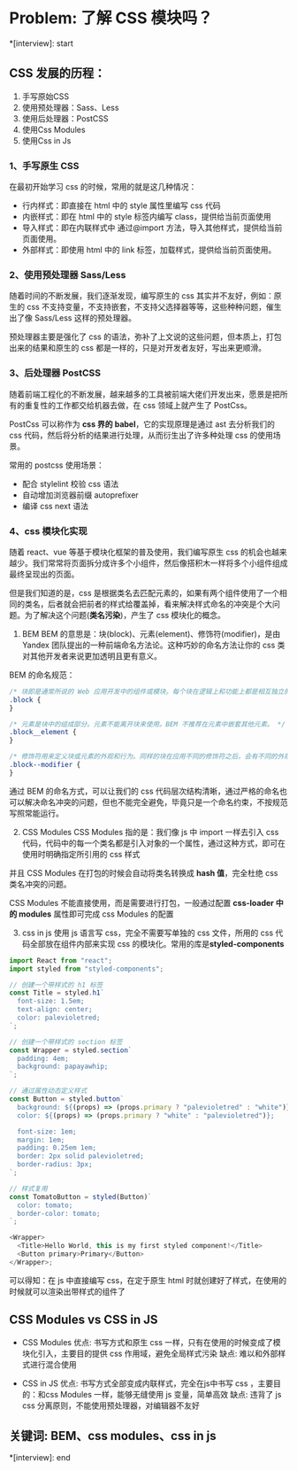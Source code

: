 # Problem: 了解 CSS 模块吗？

*[interview]: start
## CSS 发展的历程：

1. 手写原始CSS
2. 使用预处理器：Sass、Less
3. 使用后处理器：PostCSS
4. 使用Css Modules
5. 使用Css in Js

### 1、手写原生 CSS
在最初开始学习 css 的时候，常用的就是这几种情况：

- 行内样式：即直接在 html 中的 style 属性里编写 css 代码
- 内嵌样式：即在 html 中的 style 标签内编写 class，提供给当前页面使用
- 导入样式：即在内联样式中 通过@import 方法，导入其他样式，提供给当前页面使用。
- 外部样式：即使用 html 中的 link 标签，加载样式，提供给当前页面使用。

### 2、使用预处理器 Sass/Less
随着时间的不断发展，我们逐渐发现，编写原生的 css 其实并不友好，例如：原生的 css 不支持变量，不支持嵌套，不支持父选择器等等，这些种种问题，催生出了像 Sass/Less 这样的预处理器。

预处理器主要是强化了 css 的语法，弥补了上文说的这些问题，但本质上，打包出来的结果和原生的 css 都是一样的，只是对开发者友好，写出来更顺滑。

### 3、后处理器 PostCSS
随着前端工程化的不断发展，越来越多的工具被前端大佬们开发出来，愿景是把所有的重复性的工作都交给机器去做，在 css 领域上就产生了 PostCss。

PostCss 可以称作为 **css 界的 babel**，它的实现原理是通过 ast 去分析我们的 css 代码，然后将分析的结果进行处理，从而衍生出了许多种处理 css 的使用场景。

常用的 postcss 使用场景：
- 配合 stylelint 校验 css 语法
- 自动增加浏览器前缀 autoprefixer
- 编译 css next 语法

### 4、css 模块化实现
随着 react、vue 等基于模块化框架的普及使用，我们编写原生 css 的机会也越来越少。我们常常将页面拆分成许多个小组件，然后像搭积木一样将多个小组件组成最终呈现出的页面。

但是我们知道的是，css 是根据类名去匹配元素的，如果有两个组件使用了一个相同的类名，后者就会把前者的样式给覆盖掉，看来解决样式命名的冲突是个大问题。为了解决这个问题(**类名污染**)，产生了 css 模块化的概念。

1. BEM
BEM 的意思是：块(block)、元素(element)、修饰符(modifier)，是由 Yandex 团队提出的一种前端命名方法论。这种巧妙的命名方法让你的 css 类对其他开发者来说更加透明且更有意义。

BEM 的命名规范：
```css
/* 块即是通常所说的 Web 应用开发中的组件或模块。每个块在逻辑上和功能上都是相互独立的。 */
.block {
}

/* 元素是块中的组成部分。元素不能离开块来使用。BEM 不推荐在元素中嵌套其他元素。 */
.block__element {
}

/* 修饰符用来定义块或元素的外观和行为。同样的块在应用不同的修饰符之后，会有不同的外观 */
.block--modifier {
}
```
通过 BEM 的命名方式，可以让我们的 css 代码层次结构清晰，通过严格的命名也可以解决命名冲突的问题，但也不能完全避免，毕竟只是一个命名约束，不按规范写照常能运行。

2. CSS Modules
CSS Modules 指的是：我们像 js 中 import 一样去引入 css 代码，代码中的每一个类名都是引入对象的一个属性，通过这种方式，即可在使用时明确指定所引用的 css 样式

并且 CSS Modules 在打包的时候会自动将类名转换成 **hash 值**，完全杜绝 css 类名冲突的问题。

CSS Modules 不能直接使用，而是需要进行打包，一般通过配置 **css-loader 中的 modules** 属性即可完成 css Modules 的配置

3. css in js 
使用 js 语言写 css，完全不需要写单独的 css 文件，所用的 css 代码全部放在组件内部来实现 css 的模块化。常用的库是**styled-components**

```js
import React from "react";
import styled from "styled-components";

// 创建一个带样式的 h1 标签
const Title = styled.h1`
  font-size: 1.5em;
  text-align: center;
  color: palevioletred;
`;

// 创建一个带样式的 section 标签
const Wrapper = styled.section`
  padding: 4em;
  background: papayawhip;
`;

// 通过属性动态定义样式
const Button = styled.button`
  background: ${(props) => (props.primary ? "palevioletred" : "white")};
  color: ${(props) => (props.primary ? "white" : "palevioletred")};

  font-size: 1em;
  margin: 1em;
  padding: 0.25em 1em;
  border: 2px solid palevioletred;
  border-radius: 3px;
`;

// 样式复用
const TomatoButton = styled(Button)`
  color: tomato;
  border-color: tomato;
`;

<Wrapper>
  <Title>Hello World, this is my first styled component!</Title>
  <Button primary>Primary</Button>
</Wrapper>;
```
可以得知：在 js 中直接编写 css，在定于原生 html 时就创建好了样式，在使用的时候就可以渲染出带样式的组件了
## CSS Modules vs CSS in JS
- CSS Modules
优点: 书写方式和原生 css 一样，只有在使用的时候变成了模块化引入，主要目的提供 css 作用域，避免全局样式污染
缺点: 难以和外部样式进行混合使用

- CSS in JS
优点: 书写方式全部变成内联样式，完全在js中书写 css ，主要目的：和css Modules 一样，能够无缝使用 js 变量，简单高效
缺点: 违背了 js css 分离原则，不能使用预处理器，对编辑器不友好

## 关键词: BEM、css modules、css in js
*[interview]: end
